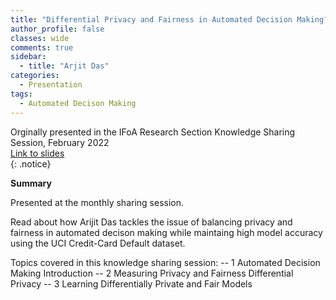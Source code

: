 ```yaml
---
title: "Differential Privacy and Fairness in Automated Decision Making?"
author_profile: false 
classes: wide
comments: true
sidebar:
  - title: "Arjit Das"
categories:
  - Presentation
tags:
  - Automated Decison Making 
---
```


Orginally presented in the IFoA Research Section Knowledge Sharing Session, February 2022<br>
[Link to slides](https://github.com/IFoADataScienceResearch/IFoADataScienceResearch.github.io/blob/master/assets/pdfs/knowledge_sharing/Differential%20Privacy%20and%20Fairness%20in%20Machine%20Learning.pdf)<br>
{: .notice}

<b> Summary </b>

Presented at the monthly sharing session. 

Read about how Arijit Das tackles the issue of balancing privacy and fairness in automated decison making while maintaing high model accuracy using the UCI Credit-Card Default dataset. 

Topics covered in this knowledge sharing session:
-- 1 Automated Decision Making Introduction
-- 2 Measuring Privacy and Fairness Differential Privacy
-- 3 Learning Differentially Private and Fair Models
